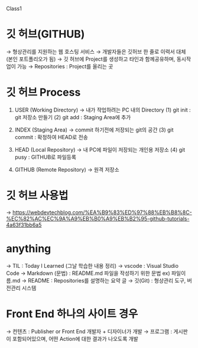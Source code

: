 Class1

# 깃 허브(GITHUB)
→ 형상관리를 지원하는 웹 호스팅 서비스
→ 개발자들은 깃허브 한 줄로 이력서 대체(본인 포트폴리오가 됨)
→ 깃 허브에 Project를 생성하고 타인과 함께공유하며, 동시작업이 가능
→ Repositories : Project를 올리는 곳


# 깃 허브 Process
1. USER (Working Directory)
→ 내가 작업하려는 PC 내의 Directory
(1) git init : git 저장소 만들기
(2) git add : Staging Area에 추가

2. INDEX (Staging Area)
→ commit 하기전에 저장되는 git의 공간
(3) git commit : 확정하여 HEAD로 전송

3. HEAD (Local Repository)
→ 내 PC에 파일이 저장되는 개인용 저장소
(4) git pusy : GITHUB로 파일등록

4. GITHUB (Remote Repository)
→ 원격 저장소


# 깃 허브 사용법
→ https://webdevtechblog.com/%EA%B9%83%ED%97%88%EB%B8%8C-%EC%82%AC%EC%9A%A9%EB%B0%A9%EB%B2%95-github-tutorials-4a63f31bb6a5


# anything
→ TIL : Today I Learned (그날 학습한 내용 정리)
→ vscode : Visual Studio Code
→ Markdown (문법) : README.md 파일을 작성하기 위한 문법 ex) 파일이름.md
→ README : Repositories를 설명하는 요약 글
→ 깃(Git) : 형상관리 도구, 버전관리 시스템


# Front End 하나의 사이트 경우
→ 컨텐츠 : Publisher or Front End 개발자 + 디자이너가 개발
→ 프로그램 : 게시판이 포함되어있으며, 어떤 Action에 대한 결과가 나오도록 개발
